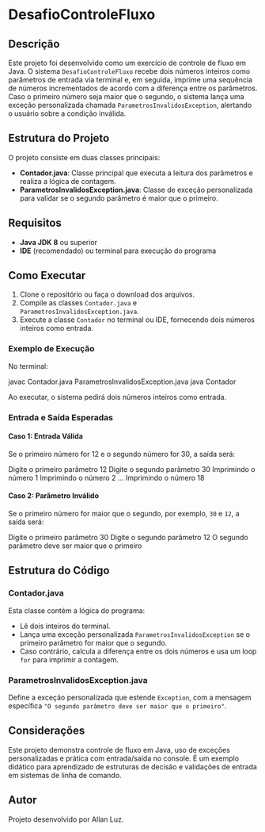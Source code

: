 # DesafioControleFluxo

## Descrição
Este projeto foi desenvolvido como um exercício de controle de fluxo em Java. O sistema `DesafioControleFluxo` recebe dois números inteiros como parâmetros de entrada via terminal e, em seguida, imprime uma sequência de números incrementados de acordo com a diferença entre os parâmetros. Caso o primeiro número seja maior que o segundo, o sistema lança uma exceção personalizada chamada `ParametrosInvalidosException`, alertando o usuário sobre a condição inválida.

## Estrutura do Projeto
O projeto consiste em duas classes principais:
- **Contador.java**: Classe principal que executa a leitura dos parâmetros e realiza a lógica de contagem.
- **ParametrosInvalidosException.java**: Classe de exceção personalizada para validar se o segundo parâmetro é maior que o primeiro.

## Requisitos
- **Java JDK 8** ou superior
- **IDE** (recomendado) ou terminal para execução do programa

## Como Executar
1. Clone o repositório ou faça o download dos arquivos.
2. Compile as classes `Contador.java` e `ParametrosInvalidosException.java`.
3. Execute a classe `Contador` no terminal ou IDE, fornecendo dois números inteiros como entrada.

### Exemplo de Execução
No terminal:

javac Contador.java ParametrosInvalidosException.java
java Contador


Ao executar, o sistema pedirá dois números inteiros como entrada.

### Entrada e Saída Esperadas

#### Caso 1: Entrada Válida
Se o primeiro número for 12 e o segundo número for 30, a saída será:

Digite o primeiro parâmetro
12
Digite o segundo parâmetro
30
Imprimindo o número 1
Imprimindo o número 2
...
Imprimindo o número 18


#### Caso 2: Parâmetro Inválido
Se o primeiro número for maior que o segundo, por exemplo, `30` e `12`, a saída será:

Digite o primeiro parâmetro
30
Digite o segundo parâmetro
12
O segundo parâmetro deve ser maior que o primeiro


## Estrutura do Código

### Contador.java
Esta classe contém a lógica do programa:
- Lê dois inteiros do terminal.
- Lança uma exceção personalizada `ParametrosInvalidosException` se o primeiro parâmetro for maior que o segundo.
- Caso contrário, calcula a diferença entre os dois números e usa um loop `for` para imprimir a contagem.

### ParametrosInvalidosException.java
Define a exceção personalizada que estende `Exception`, com a mensagem específica `"O segundo parâmetro deve ser maior que o primeiro"`.

## Considerações
Este projeto demonstra controle de fluxo em Java, uso de exceções personalizadas e prática com entrada/saída no console. É um exemplo didático para aprendizado de estruturas de decisão e validações de entrada em sistemas de linha de comando.

## Autor
Projeto desenvolvido por Allan Luz.

